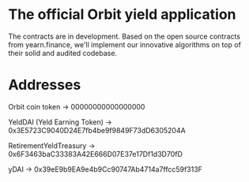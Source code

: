 # The official Orbit yield application

The contracts are in development. Based on the open source contracts from yearn.finance, we'll implement our innovative algorithms on top of their solid and audited codebase.

# Addresses

Orbit coin token -> 00000000000000000

YeldDAI (Yeld Earning Token) -> 0x3E5723C9040D24E7fb4be9f9849F73dD6305204A

RetirementYeldTreasury -> 0x6F3463baC33383A42E666D07E37e17Df1d3D70fD

yDAI -> 0x39eE9b9EA9e4b9Cc90747Ab4714a7ffcc59f313F
